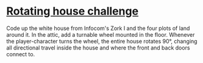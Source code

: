 # [Rotating house challenge](http://plover.net/~davidw/challenges/#rotating_house)

Code up the white house from Infocom's Zork I and the four plots of land around it. In the attic, add a turnable wheel mounted in the floor. Whenever the player-character turns the wheel, the entire house rotates 90°, changing all directional travel inside the house and where the front and back doors connect to.
